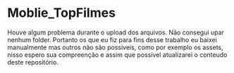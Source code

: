# Moblie_TopFilmes
Houve algum problema durante o upload dos arquivos. Não consegui upar nenhum folder. Portanto os que eu fiz para fins desse trabalho eu baixei manualmente mas outros não são possiveis, como por exemplo os assets, nisso espero sua compreenção e assim que possivel atualizarei o conteudo deste repositório.
